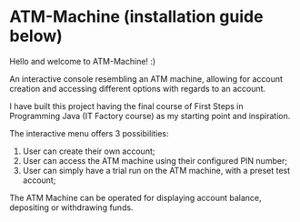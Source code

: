 # ATM-Machine (installation guide below)

Hello and welcome to ATM-Machine! :)

An interactive console resembling an ATM machine, allowing for account creation and accessing different options with regards to an account.

I have built this project having the final course of First Steps in Programming Java (IT Factory course) as my starting point and inspiration.

The interactive menu offers 3 possibilities:
1. User can create their own account;
2. User can access the ATM machine using their configured PIN number;
3. User can simply have a trial run on the ATM machine, with a preset test account;

The ATM Machine can be operated for displaying account balance, depositing or withdrawing funds.
